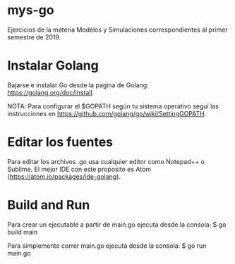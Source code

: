 # mys-go
Ejercicios de la materia Modelos y Simulaciones correspondientes al primer semestre de 2019.

# Instalar Golang
Bajarse e instalar Go desde la pagina de Golang: https://golang.org/doc/install.

NOTA: Para configurar el $GOPATH según tu sistema operativo seguí las instrucciones en https://github.com/golang/go/wiki/SettingGOPATH.

# Editar los fuentes
Para editar los archivos .go usa cualquier editor como Notepad++ o Sublime. El mejor IDE con este proposito es Atom (https://atom.io/packages/ide-golang).

# Build and Run
Para crear un ejecutable a partir de main.go ejecuta desde la consola:
$ go build main

Para simplemente correr main.go ejecuta desde la consola:
$ go run main.go
